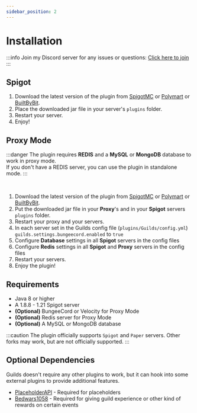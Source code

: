 ```yaml
---
sidebar_position: 2
---
```


# Installation

:::info
Join my Discord server for any issues or questions: [Click here to join](https://pixelstudios.dev/discord)
:::

## Spigot

1. Download the latest version of the plugin from [SpigotMC](https://www.spigotmc.org/resources/110931/)
   or [Polymart](https://polymart.org/r/2915) or [BuiltByBit](https://builtbybit.com/resources/27980/).
2. Place the downloaded jar file in your server's `plugins` folder.
3. Restart your server.
4. Enjoy!

## Proxy Mode


:::danger
The plugin requires **REDIS** and a **MySQL** or **MongoDB** database to work in proxy mode. <br/>
If you don't have a REDIS server, you can use the plugin in standalone mode.
:::

<br/>

1. Download the latest version of the plugin from [SpigotMC](https://www.spigotmc.org/resources/110931/)
   or [Polymart](https://polymart.org/r/2915) or [BuiltByBit](https://builtbybit.com/resources/27980/).
2. Put the downloaded jar file in your **Proxy**'s and in your **Spigot** servers `plugins` folder.
3. Restart your proxy and your servers.
4. In each server set in the Guilds config file (`plugins/Guilds/config.yml`) `guilds.settings.bungeecord.enabled`
   to `true`
5. Configure **Database** settings in all **Spigot** servers in the config files
6. Configure **Redis** settings in all **Spigot** and **Proxy** servers in the config files
5. Restart your servers.
6. Enjoy the plugin!

## Requirements

- Java 8 or higher
- A 1.8.8 - 1.21 Spigot server
- **(Optional)** BungeeCord or Velocity for Proxy Mode
- **(Optional)** Redis server for Proxy Mode
- **(Optional)** A MySQL or MongoDB database

:::caution
The plugin officially supports `Spigot` and `Paper` servers. Other forks may work, but are not officially supported.
:::

## Optional Dependencies

Guilds doesn't require any other plugins to work, but it can hook into some external plugins to provide additional
features.

- [PlaceholderAPI](https://www.spigotmc.org/resources/placeholderapi.6245/) - Required for placeholders
- [Bedwars1058](https://polymart.org/resource/bedwars1058.1152) - Required for giving guild experience or other kind of rewards on
  certain events
